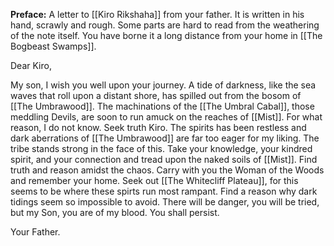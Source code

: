 **Preface:** A letter to [[Kiro Rikshaha]] from your father. It is written in his hand, scrawly and rough. Some parts are hard to read from the weathering of the note itself. You have borne it a long distance from your home in [[The Bogbeast Swamps]].

Dear Kiro,

My son, I wish you well upon your journey. A tide of darkness, like the sea waves that roll upon a distant shore, has spilled out from the bosom of [[The Umbrawood]]. The machinations of the [[The Umbral Cabal]], those meddling Devils, are soon to run amuck on the reaches of [[Mist]]. For what reason, I do not know. Seek truth Kiro. The spirits has been restless and dark aberrations of [[The Umbrawood]] are far too eager for my liking. The tribe stands strong in the face of this. Take your knowledge, your kindred spirit, and your connection and tread upon the naked soils of [[Mist]]. Find truth and reason amidst the chaos. Carry with you the Woman of the Woods and remember your home. Seek out [[The Whitecliff Plateau]], for this seems to be where these spirts run most rampant. Find a reason why dark tidings seem so impossible to avoid. There will be danger, you will be tried, but my Son, you are of my blood. You shall persist. 

Your Father. 


